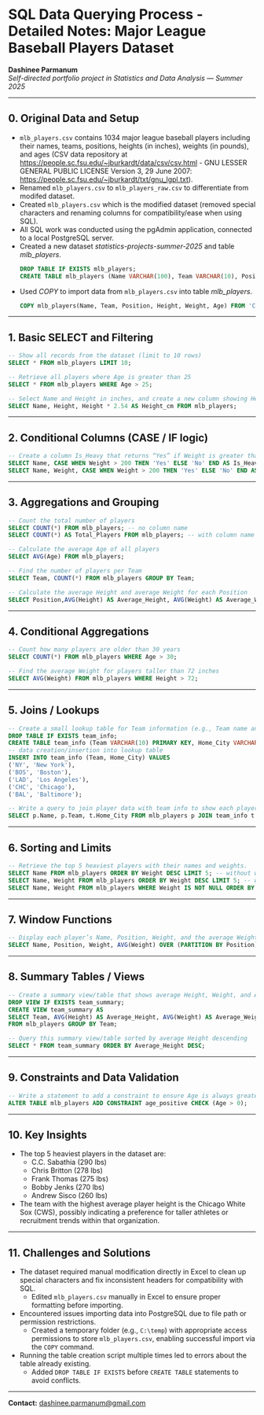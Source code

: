 # SQL Data Querying Process - Detailed Notes: Major League Baseball Players Dataset

**Dashinee Parmanum**  
*Self-directed portfolio project in Statistics and Data Analysis — Summer 2025*

---
## 0. Original Data and Setup
- `mlb_players.csv` contains 1034 major league baseball players including their names, teams, positions, heights (in inches), weights (in pounds), and ages (CSV data repository at https://people.sc.fsu.edu/~jburkardt/data/csv/csv.html - GNU LESSER GENERAL PUBLIC LICENSE Version 3, 29 June 2007: https://people.sc.fsu.edu/~jburkardt/txt/gnu_lgpl.txt).
- Renamed `mlb_players.csv` to `mlb_players_raw.csv` to differentiate from modifed dataset.
- Created `mlb_players.csv` which is the modified dataset (removed special characters and renaming columns for compatibility/ease when using SQL).
- All SQL work was conducted using the pgAdmin application, connected to a local PostgreSQL server.
- Created a new dataset *statistics-projects-summer-2025* and table *mlb_players*.
  ```sql
  DROP TABLE IF EXISTS mlb_players;
  CREATE TABLE mlb_players (Name VARCHAR(100), Team VARCHAR(10), Position VARCHAR(20), Height INT, Weight INT, Age FLOAT);
  ```
- Used *COPY* to import data from `mlb_players.csv` into table *mlb_players*.
  ```sql
  COPY mlb_players(Name, Team, Position, Height, Weight, Age) FROM 'C:\temp\mlb_players.csv' DELIMITER ',' CSV HEADER;
  ```
  
---
## 1. Basic SELECT and Filtering
```sql
-- Show all records from the dataset (limit to 10 rows)
SELECT * FROM mlb_players LIMIT 10;

-- Retrieve all players where Age is greater than 25
SELECT * FROM mlb_players WHERE Age > 25;

-- Select Name and Height in inches, and create a new column showing Height in centimeters (1 inch = 2.54 cm)
SELECT Name, Height, Height * 2.54 AS Height_cm FROM mlb_players;
```

---
## 2. Conditional Columns (CASE / IF logic)
```sql
-- Create a column Is_Heavy that returns “Yes” if Weight is greater than 200 pounds, otherwise “No"
SELECT Name, CASE WHEN Weight > 200 THEN 'Yes' ELSE 'No' END AS Is_Heavy FROM mlb_players; -- doesn't show weight
SELECT Name, Weight, CASE WHEN Weight > 200 THEN 'Yes' ELSE 'No' END AS Is_Heavy FROM mlb_players; -- shows weight
```

---
## 3. Aggregations and Grouping
```sql
-- Count the total number of players
SELECT COUNT(*) FROM mlb_players; -- no column name
SELECT COUNT(*) AS Total_Players FROM mlb_players; -- with column name

-- Calculate the average Age of all players
SELECT AVG(Age) FROM mlb_players;

-- Find the number of players per Team
SELECT Team, COUNT(*) FROM mlb_players GROUP BY Team;

-- Calculate the average Height and average Weight for each Position
SELECT Position,AVG(Height) AS Average_Height, AVG(Weight) AS Average_Weight FROM mlb_players GROUP BY Position;
```

---
## 4. Conditional Aggregations
```sql
-- Count how many players are older than 30 years
SELECT COUNT(*) FROM mlb_players WHERE Age > 30;

-- Find the average Weight for players taller than 72 inches
SELECT AVG(Weight) FROM mlb_players WHERE Height > 72;
```

---
## 5. Joins / Lookups
```sql
-- Create a small lookup table for Team information (e.g., Team name and Home City)
DROP TABLE IF EXISTS team_info;
CREATE TABLE team_info (Team VARCHAR(10) PRIMARY KEY, Home_City VARCHAR(50));
-- data creation/insertion into lookup table
INSERT INTO team_info (Team, Home_City) VALUES
('NY', 'New York'),
('BOS', 'Boston'),
('LAD', 'Los Angeles'),
('CHC', 'Chicago'),
('BAL', 'Baltimore');

-- Write a query to join player data with team info to show each player’s Name, Team, and Home City
SELECT p.Name, p.Team, t.Home_City FROM mlb_players p JOIN team_info t ON p.Team = t.Team;
```
---
## 6. Sorting and Limits
```sql
-- Retrieve the top 5 heaviest players with their names and weights.
SELECT Name FROM mlb_players ORDER BY Weight DESC LIMIT 5; -- without weight displayed
SELECT Name, Weight FROM mlb_players ORDER BY Weight DESC LIMIT 5; -- with weight displayed
SELECT Name, Weight FROM mlb_players WHERE Weight IS NOT NULL ORDER BY Weight DESC LIMIT 5; -- no blank cell
```

---
## 7. Window Functions
```sql
-- Display each player’s Name, Position, Weight, and the average Weight for their Position in the same result
SELECT Name, Position, Weight, AVG(Weight) OVER (PARTITION BY Position) AS Average_Weight_Position FROM mlb_players;
```
---
## 8. Summary Tables / Views
```sql
-- Create a summary view/table that shows average Height, Weight, and Age grouped by Team
DROP VIEW IF EXISTS team_summary;
CREATE VIEW team_summary AS
SELECT Team, AVG(Height) AS Average_Height, AVG(Weight) AS Average_Weight, AVG(Age) AS Average_Age
FROM mlb_players GROUP BY Team;

-- Query this summary view/table sorted by average Height descending
SELECT * FROM team_summary ORDER BY Average_Height DESC; 
```
---
## 9. Constraints and Data Validation
```sql
-- Write a statement to add a constraint to ensure Age is always greater than zero
ALTER TABLE mlb_players ADD CONSTRAINT age_positive CHECK (Age > 0);
```
---
## 10. Key Insights
- The top 5 heaviest players in the dataset are:
  - C.C. Sabathia (290 lbs)
  - Chris Britton (278 lbs)
  - Frank Thomas (275 lbs)
  - Bobby Jenks (270 lbs)
  - Andrew Sisco (260 lbs)
- The team with the highest average player height is the Chicago White Sox (CWS), possibly indicating a preference for taller athletes or recruitment trends within that organization.

---
## 11. Challenges and Solutions
- The dataset required manual modification directly in Excel to clean up special characters and fix inconsistent headers for compatibility with SQL.
  - Edited `mlb_players.csv` manually in Excel to ensure proper formatting before importing.
- Encountered issues importing data into PostgreSQL due to file path or permission restrictions.
  - Created a temporary folder (e.g., `C:\temp`) with appropriate access permissions to store `mlb_players.csv`, enabling successful import via the `COPY` command.
- Running the table creation script multiple times led to errors about the table already existing.
  - Added `DROP TABLE IF EXISTS` before `CREATE TABLE` statements to avoid conflicts.
    
---
**Contact:** dashinee.parmanum@gmail.com
